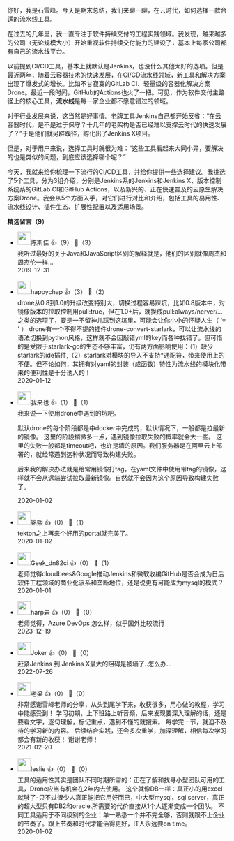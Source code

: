 你好，我是石雪峰。今天是期末总结，我们来聊一聊，在云时代，如何选择一款合适的流水线工具。

在过去的几年里，我一直专注于软件持续交付的工程实践领域。我发现，越来越多的公司（无论规模大小）开始重视软件持续交付能力的建设了，基本上每家公司都有自己的流水线平台。

以前提到CI/CD工具，基本上就默认是Jenkins，也没什么其他太好的选项。但是最近两年，随着云容器技术的快速发展，在CI/CD流水线领域，新工具和解决方案出现了爆发式的增长。比如不甘寂寞的GitLab CI、轻量级的容器化解决方案Drone。最近一段时间，GitHub的Actions也火了一把。可见，作为软件交付主路径上的核心工具，**流水线**是每一家企业都不愿意错过的领域。

对于行业发展来说，这当然是好事情。老牌工具Jenkins自己都开始反省：“在云容器时代，是不是过于保守？十几年的老架构是否已经难以支撑云时代的快速发展了？”于是他们就另辟蹊径，孵化出了Jenkins X项目。

但是，对于用户来说，选择工具时就很为难：“这些工具看起来大同小异，要解决的也是类似的问题，到底应该选择哪个呢？”

今天，我就来给你梳理一下流行的CI/CD工具，并给你提供一些选择建议。我挑选了5个工具，分为3组介绍，分别是Jenkins系的Jenkins和Jenkins X、版本控制系统系的GitLab CI和GitHub Actions，以及新兴的、正在快速普及的云原生解决方案Drone。我会从5个方面入手，对它们进行对比和介绍，包括工具的易用性、流水线设计、插件生态、扩展性配置以及适用场景。
<div><strong>精选留言（9）</strong></div><ul>
<li><img src="https://static001.geekbang.org/account/avatar/00/13/37/3b/495e2ce6.jpg" width="30px"><span>陈斯佳</span> 👍（9） 💬（3）<div>我听过最好的关于Java和JavaScript区别的解释就是，他们的区别就像周杰和周杰伦一样…</div>2019-12-31</li><br/><li><img src="https://static001.geekbang.org/account/avatar/00/15/2e/01/14a478bb.jpg" width="30px"><span>happychap</span> 👍（3） 💬（2）<div>drone从0.8到1.0的升级改变特别大，切换过程容易踩坑，比如0.8版本中，对镜像版本的拉取控制用pull:true，但在1.0+后，就换成pull:always&#47;nerver&#47;...之类的选项了，要是一不留神儿踩到这坑里，可能会让你小小的怀疑人生（ &#39;▿ &#39; ）
drone有一个不得不提的插件drone-convert-starlark，可以让流水线的语法切换到python风格，这样就不会因敲错yml的key而各种找错了。但可惜的是受限于starlark-go的生态不够丰富，仍有两方面影响使用：（1）缺少starlark的ide插件,（2）starlark对模块的导入不支持*通配符，带来使用上的不便。但不论如何，其拥有对yaml的封装（成函数）特性为流水线的模块化带来的便利性是十分诱人的！</div>2020-01-12</li><br/><li><img src="https://static001.geekbang.org/account/avatar/00/12/64/05/6989dce6.jpg" width="30px"><span>我来也</span> 👍（1） 💬（1）<div>我来说一下使用drone中遇到的坑吧。

默认drone的每个阶段都是中docker中完成的，默认情况下，一般都是拉最新的镜像。
这里的阶段稍微多一点，遇到镜像拉取失败的概率就会大一些。
这里的失败一般都是timeout吧，也许是墙的原因。我们服务器是在阿里云上部署的，就经常遇到这种状况而导致构建失败。

后来我的解决办法就是给常用镜像打tag，在yaml文件中使用带tag的镜像，这样就不会从远端尝试拉取最新镜像。自然就不会因为这个原因导致构建失败了。</div>2020-01-02</li><br/><li><img src="https://static001.geekbang.org/account/avatar/00/0f/4d/4d/abb7bfe3.jpg" width="30px"><span>铭熙</span> 👍（0） 💬（1）<div>tekton之上再来个好用的portal就完美了。</div>2020-01-02</li><br/><li><img src="https://static001.geekbang.org/account/avatar/00/0f/c1/60/f5439f04.jpg" width="30px"><span>Geek_dn82ci</span> 👍（0） 💬（1）<div>老师觉得cloudbees&amp;Google推动Jenkins和微软收编GitHub是否会成为日后软件工程领域的商业化派系和垄断地位，还是说更有可能成为mysql的模式？</div>2020-01-01</li><br/><li><img src="https://static001.geekbang.org/account/avatar/00/24/a4/a3/ab4d34c4.jpg" width="30px"><span>harp岩</span> 👍（0） 💬（0）<div>老师觉得，Azure DevOps 怎么样，似乎国外比较流行</div>2023-12-19</li><br/><li><img src="https://static001.geekbang.org/account/avatar/00/2c/d5/c2/c28d895e.jpg" width="30px"><span>Joker</span> 👍（0） 💬（0）<div>赶紧Jenkins 到 Jenkins X最大的阻碍是被墙了..怎么办...</div>2022-07-26</li><br/><li><img src="" width="30px"><span>老梁</span> 👍（0） 💬（0）<div>非常感谢雪峰老师的分享，从头到尾学下来，收获很多，用心做的教程，学习中能感受到！
学习初期，上下班路上听音频，后来发现要深入理解的话，还是要看文字，逐句理解，标记重点，遇到不懂的就搜索。
每学完一节，就迫不及待的学习新的内容。
后续结合实践，还会多次重学，加深理解，相信每次学习都会有新的收获！
谢谢老师！</div>2021-02-20</li><br/><li><img src="https://static001.geekbang.org/account/avatar/00/14/34/df/64e3d533.jpg" width="30px"><span>leslie</span> 👍（0） 💬（0）<div>      工具的适用性其实是团队不同时期所需的：正在了解和找寻小型团队可用的工具，Drone应当有机会在2年内去使用。
     这个就像DB一样：真正小的用excel就够了-只不过很少人真正能把它用好而已，中大型mysql、sql server，真正的超大型只有DB2和oracle.所需要的代价直接从1个人逐渐变成一个团队。
      不同工具适用于不同级别的企业：单一熟悉一个并不完全够，否则就跟不上企业的节奏了。跟上节奏和时代才能活得更好，IT人永远要on time。</div>2020-01-02</li><br/>
</ul>